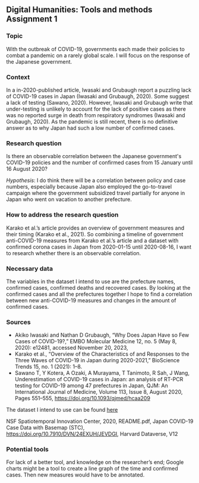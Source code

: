 ## Digital Humanities: Tools and methods Assignment 1
### **Topic**
With the outbreak of COVID-19, governments each made their policies to combat a pandemic on a rarely global scale. I will focus on the response of the Japanese government.
### **Context**
In a in-2020-published article, Iwasaki and Grubaugh report a puzzling lack of COVID-19 cases in Japan (Iwasaki and Grubaugh, 2020). Some suggest a lack of testing (Sawano, 2020). However, Iwasaki and Grubaugh write that under-testing is unlikely to account for the lack of positive cases as there was no reported surge in death from respiratory syndromes (Iwasaki and Grubaugh, 2020). As the pandemic is still recent, there is no definitive answer as to why Japan had such a low number of confirmed cases.

### **Research question**
Is there an observable correlation between the Japanese government's COVID-19 policies and the number of confirmed cases from 15 January until 16 August 2020? 

_Hypothesis_: I do think there will be a correlation between policy and case numbers, especially because Japan also employed the go-to-travel campaign where the government subsidized travel partially for anyone in Japan who went on vacation to another prefecture.

### **How to address the research question**
Karako et al.’s article provides an overview of government measures and their timing (Karako et al., 2021). So combining a timeline of government anti-COVID-19 measures from Karako et al.’s article and a dataset with confirmed corona cases in Japan from 2020-01-15 until 2020-08-16, I want to research whether there is an observable correlation.

### **Necessary data**
The variables in the dataset I intend to use are the prefecture names, confirmed cases, confirmed deaths and recovered cases. By looking at the confirmed cases and all the prefectures together I hope to find a correlation between new anti-COVID-19 measures and changes in the amount of confirmed cases.

### **Sources**
* Akiko Iwasaki and Nathan D Grubaugh, “Why Does Japan Have so Few Cases of COVID-19?,” EMBO Molecular Medicine 12, no. 5 (May 8, 2020): e12481, accessed November 20, 2023, 
* Karako et al., “Overview of the Characteristics of and Responses to the Three Waves of COVID-19 in Japan during 2020-2021,” BioScience Trends 15, no. 1 (2021): 1–8.
* Sawano T, Y Kotera, A Ozaki, A Murayama, T Tanimoto, R Sah, J Wang, Underestimation of COVID-19 cases in Japan: an analysis of RT-PCR testing for COVID-19 among 47 prefectures in Japan, QJM: An International Journal of Medicine, Volume 113, Issue 8, August 2020, Pages 551–555, https://doi.org/10.1093/qjmed/hcaa209

The dataset I intend to use  can be found [here](https://dataverse.harvard.edu/dataset.xhtml?persistentId=doi:10.7910/DVN/24EXUH&version=12.0)

NSF Spatiotemporal Innovation Center, 2020, README.pdf, Japan COVID-19 Case Data with Basemap (STC), https://doi.org/10.7910/DVN/24EXUH/JEVDGI, Harvard Dataverse, V12

### **Potential tools**
For lack of a better tool, and knowledge on the researcher’s end; Google charts might be a tool to create a line graph of the time and confirmed cases. Then new measures would have to be annotated.


